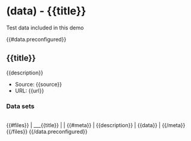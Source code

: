 # (data) - {{title}}

Test data included in this demo

{{#data.preconfigured}}
## {{title}}

{{description}}

- Source: {{source}}
- URL: {{url}}

### Data sets

|                 |            |
| --------------- | ---------- |
{{#files}}
| ___{{title}}    |            |
{{#meta}}
| {{description}} | {{data}}   |
{{/meta}}
{{/files}}
{{/data.preconfigured}}
